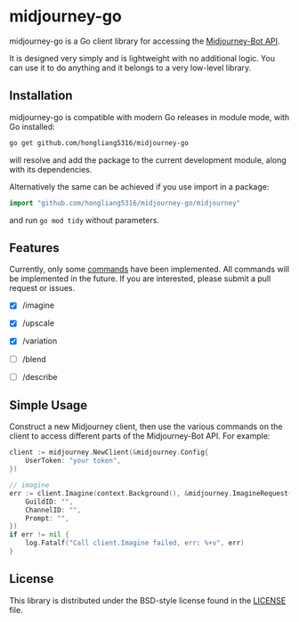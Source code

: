 # midjourney-go #

midjourney-go is a Go client library for accessing the [Midjourney-Bot API](https://midjourney.com/).

It is designed very simply and is lightweight with no additional logic. You can use it to do anything and it belongs to a very low-level library.

## Installation ##

midjourney-go is compatible with modern Go releases in module mode, with Go installed:

```bash
go get github.com/hongliang5316/midjourney-go
```

will resolve and add the package to the current development module, along with its dependencies.

Alternatively the same can be achieved if you use import in a package:

```go
import "github.com/hongliang5316/midjourney-go/midjourney"
```

and run `go mod tidy` without parameters.

## Features ##

Currently, only some [commands](https://docs.midjourney.com/docs/command-list) have been implemented. All commands will be implemented in the future. If you are interested, please submit a pull request or issues.

- [x] /imagine

- [x] /upscale

- [x] /variation

- [ ] /blend

- [ ] /describe

## Simple Usage ##

Construct a new Midjourney client, then use the various commands on the client to
access different parts of the Midjourney-Bot API. For example:

```go
client := midjourney.NewClient(&midjourney.Config{
    UserToken: "your token",
})

// imagine
err := client.Imagine(context.Background(), &midjourney.ImagineRequest{
    GuildID: "",
    ChannelID: "",
    Prompt: "",
})
if err != nil {
    log.Fatalf("Call client.Imagine failed, err: %+v", err)
}
```

## License ##

This library is distributed under the BSD-style license found in the [LICENSE](./LICENSE)
file.
